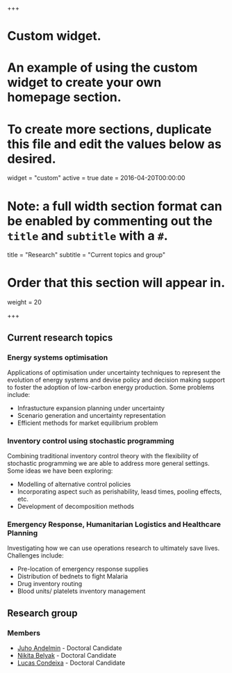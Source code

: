 +++
# Custom widget.
# An example of using the custom widget to create your own homepage section.
# To create more sections, duplicate this file and edit the values below as desired.
widget = "custom"
active = true
date = 2016-04-20T00:00:00

# Note: a full width section format can be enabled by commenting out the `title` and `subtitle` with a `#`.
title = "Research"
subtitle = "Current topics and group"

# Order that this section will appear in.
weight = 20

+++

## Current research topics

### Energy systems optimisation

Applications of optimisation under uncertainty techniques to represent the evolution of energy systems and devise policy and decision making support to foster the adoption of low-carbon energy production. Some problems include:

* Infrastucture expansion planning under uncertainty
* Scenario generation and uncertainty representation
* Efficient methods for market equilibrium problem 

### Inventory control using stochastic programming

Combining traditional inventory control theory with the flexibility of stochastic programming we are able to address more general settings. Some ideas we have been exploring:

* Modelling of alternative control policies
* Incorporating aspect such as perishability, leasd times, pooling effects, etc.
* Development of decomposition methods

### Emergency Response, Humanitarian Logistics and Healthcare Planning

Investigating how we can use operations research to ultimately save lives. Challenges include:

* Pre-location of emergency response supplies
* Distribution of bednets to fight Malaria
* Drug inventory routing
* Blood units/ platelets inventory management



## Research group

### Members

* [Juho Andelmin](http://math.aalto.fi/en/people/juho.andelmin) - Doctoral Candidate
* [Nikita Belyak](http://math.aalto.fi/en/people/nikita.beliak) - Doctoral Candidate
* [Lucas Condeixa](http://math.aalto.fi/en/people/lucas.condeixa) - Doctoral Candidate